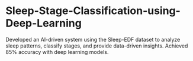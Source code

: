 # Sleep-Stage-Classification-using-Deep-Learning
 Developed an AI-driven system using the Sleep-EDF dataset to analyze sleep patterns, classify stages, and provide  data-driven insights. Achieved 85% accuracy with deep learning models.
